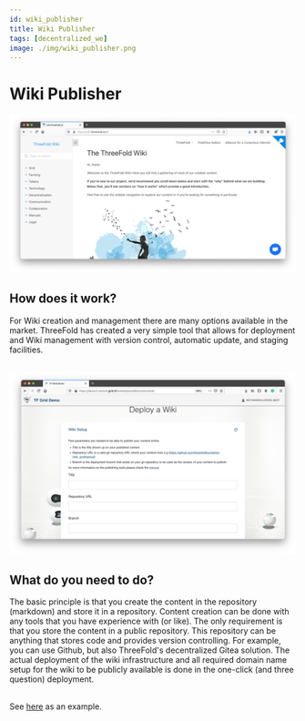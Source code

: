 ```yaml
---
id: wiki_publisher
title: Wiki Publisher
tags: [decentralized_we]
image: ./img/wiki_publisher.png
---
```


# Wiki Publisher

![](./img/wiki_browser.png)

## How does it work?

For Wiki creation and management there are many options available in the market. ThreeFold has created a very simple tool that allows for deployment and Wiki management with version control, automatic update, and staging facilities.
<br/>
<br/>

![](./img/wiki_deployment.png)

## What do you need to do?

The basic principle is that you create the content in the repository (markdown) and store it in a repository. Content creation can be done with any tools that you have experience with (or like). The only requirement is that you store the content in a public repository. This repository can be anything that stores code and provides version controlling. For example, you can use Github, but also ThreeFold's decentralized Gitea solution. The actual deployment of the wiki infrastructure and all required domain name setup for the wiki to be publicly available is done in the one-click (and three question) deployment.
<br/>
<br/>

See [here](https://info.threefold.io) as an example.

<!--
### Deploy

create widget which does following,
widget needs to be here in iframe

- [ ] size: small/mid/large
  - small limited amount of visitors per month
  - large ...
- [ ] location (mention more locations coming soon)
  - Ghent
  - Vienna
- [ ] name
  - name as used in solution (in the webui and on web)
- [ ] domain (name is prefix of this)
  - ava.tf
  - 3x0.me
  - refit.earth
  - co30.org
  - ninja.tf
  - base.tf
  - tf9.io
- [ ] git url
  - check in wizard git url works
- [ ] sshkey yes/no
  - if yes, ask sshkey for remote login

  - always deploy on ipv6 public
  - always deploy on webgateway


## Manual

- link to manual (TODO: check good enough)

 -->
